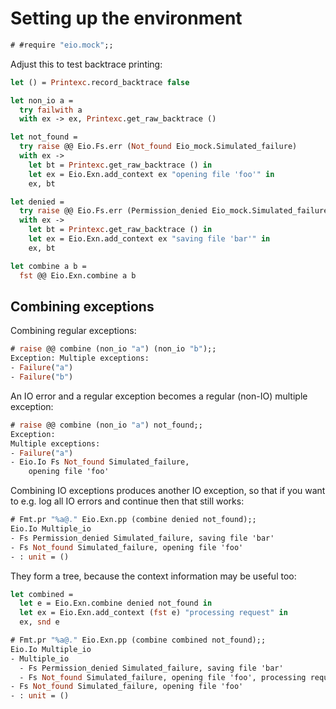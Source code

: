 # Setting up the environment

```ocaml
# #require "eio.mock";;
```

Adjust this to test backtrace printing:
```ocaml
let () = Printexc.record_backtrace false
```

```ocaml
let non_io a =
  try failwith a
  with ex -> ex, Printexc.get_raw_backtrace ()

let not_found =
  try raise @@ Eio.Fs.err (Not_found Eio_mock.Simulated_failure)
  with ex ->
    let bt = Printexc.get_raw_backtrace () in
    let ex = Eio.Exn.add_context ex "opening file 'foo'" in
    ex, bt

let denied =
  try raise @@ Eio.Fs.err (Permission_denied Eio_mock.Simulated_failure)
  with ex ->
    let bt = Printexc.get_raw_backtrace () in
    let ex = Eio.Exn.add_context ex "saving file 'bar'" in
    ex, bt

let combine a b =
  fst @@ Eio.Exn.combine a b
```

## Combining exceptions

Combining regular exceptions:

```ocaml
# raise @@ combine (non_io "a") (non_io "b");;
Exception: Multiple exceptions:
- Failure("a")
- Failure("b")
```

An IO error and a regular exception becomes a regular (non-IO) multiple exception:

```ocaml
# raise @@ combine (non_io "a") not_found;;
Exception:
Multiple exceptions:
- Failure("a")
- Eio.Io Fs Not_found Simulated_failure,
    opening file 'foo'
```

Combining IO exceptions produces another IO exception,
so that if you want to e.g. log all IO errors and continue then that still works:

```ocaml
# Fmt.pr "%a@." Eio.Exn.pp (combine denied not_found);;
Eio.Io Multiple_io
- Fs Permission_denied Simulated_failure, saving file 'bar'
- Fs Not_found Simulated_failure, opening file 'foo'
- : unit = ()
```

They form a tree, because the context information may be useful too:

```ocaml
let combined =
  let e = Eio.Exn.combine denied not_found in
  let ex = Eio.Exn.add_context (fst e) "processing request" in
  ex, snd e
```

```ocaml
# Fmt.pr "%a@." Eio.Exn.pp (combine combined not_found);;
Eio.Io Multiple_io
- Multiple_io
  - Fs Permission_denied Simulated_failure, saving file 'bar'
  - Fs Not_found Simulated_failure, opening file 'foo', processing request
- Fs Not_found Simulated_failure, opening file 'foo'
- : unit = ()
```
